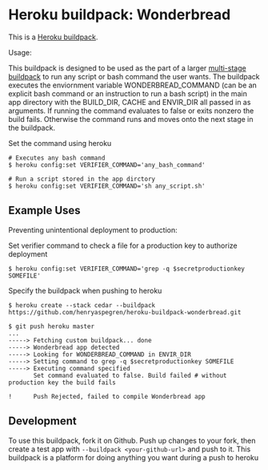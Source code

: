 Heroku buildpack: Wonderbread
=======================

This is a [Heroku buildpack](http://devcenter.heroku.com/articles/buildpacks).

Usage:

This buildpack is designed to be used as the part of a larger [multi-stage buildpack](https://github.com/ddollar/heroku-buildpack-multi) to run any script or bash command the user wants. The buildpack executes the enviornment variable WONDERBREAD_COMMAND (can be an explicit bash command or an instruction to run a bash script) in the main app directory with the BUILD_DIR, CACHE and ENVIR_DIR all passed in as arguments. If running the command evaluates to false or exits nonzero the build fails. Otherwise the command runs and moves onto the next stage in the buildpack.

Set the command using heroku

    # Executes any bash command
    $ heroku config:set VERIFIER_COMMAND='any_bash_command'

    # Run a script stored in the app dirctory
    $ heroku config:set VERIFIER_COMMAND='sh any_script.sh'


Example Uses
-------

Preventing unintentional deployment to production:

Set verifier command to check a file for a production key to authorize deployment

    $ heroku config:set VERIFIER_COMMAND='grep -q $secretproductionkey SOMEFILE'


Specify the buildpack when pushing to heroku

    $ heroku create --stack cedar --buildpack https://github.com/henryaspegren/heroku-buildpack-wonderbread.git

    $ git push heroku master
    ...
    -----> Fetching custom buildpack... done
    -----> Wonderbread app detected
    -----> Looking for WONDERBREAD_COMMAND in ENVIR_DIR
    -----> Setting command to grep -q $secretproductionkey SOMEFILE
    -----> Executing command specified
           Set command evaluated to false. Build failed # without production key the build fails

    !      Push Rejected, failed to compile Wonderbread app



Development
-------

To use this buildpack, fork it on Github.  Push up changes to your fork, then create a test app with `--buildpack <your-github-url>` and push to it. This buildpack is a platform for doing anything you want during a push to heroku

